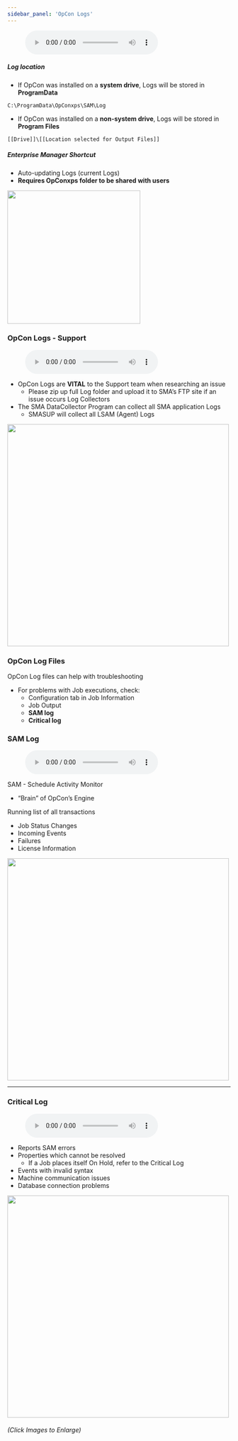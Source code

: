 ```yaml
---
sidebar_panel: 'OpCon Logs'
---
```


<figure>
    <audio
        controls
        src="audiobasic/OpConLogs.mp3">
            Your browser does not support the
            <code>audio</code> element.
    </audio>
</figure>

##### Log location  

* If OpCon was installed on a **system drive**, Logs will be stored in **ProgramData**  
```
C:\ProgramData\OpConxps\SAM\Log
```
* If OpCon was installed on a **non-system drive**, Logs will be stored in **Program Files**  
```
[[Drive]]\[[Location selected for Output Files]]
```

##### Enterprise Manager Shortcut  

  * Auto-updating Logs (current Logs)
  * **Requires OpConxps folder to be shared with users**

<a href="imgbasic/Picture53.png" target="_blank"><img src="imgbasic/Picture53.png" width="300"></img></a>  

### OpCon Logs - Support

<figure>
    <audio
        controls
        src="audiobasic/OpConLogsSupport.mp3">
            Your browser does not support the
            <code>audio</code> element.
    </audio>
</figure>

* OpCon Logs are **VITAL** to the Support team when researching an issue
  * Please zip up full Log folder and upload it to SMA’s FTP site if an issue occurs
Log Collectors
* The SMA DataCollector Program can collect all SMA application Logs
  * SMASUP will collect all LSAM (Agent) Logs

<a href="imgbasic/Picture54.png" target="_blank"><img src="imgbasic/Picture54.png" width="500"></img></a>  

### OpCon Log Files

OpCon Log files can help with troubleshooting  

* For problems with Job executions, check:
  * Configuration tab in Job Information
  * Job Output
  * **SAM log**
  * **Critical log**

### SAM Log

<figure>
    <audio
        controls
        src="audiobasic/SAMLog.mp3">
            Your browser does not support the
            <code>audio</code> element.
    </audio>
</figure>

SAM - Schedule Activity Monitor  

* “Brain” of OpCon’s Engine  

Running list of all transactions  

* Job Status Changes
* Incoming Events
* Failures
* License Information 

<a href="imgbasic/Picture55.png" target="_blank"><img src="imgbasic/Picture55.png" width="500"></img></a>  

---

### Critical Log

<figure>
    <audio
        controls
        src="audiobasic/CriticalLog.mp3">
            Your browser does not support the
            <code>audio</code> element.
    </audio>
</figure>

* Reports SAM errors
* Properties which cannot be resolved
  * If a Job places itself On Hold, refer to the Critical Log
* Events with invalid syntax
* Machine communication issues
* Database connection problems

<a href="imgbasic/Picture56.png" target="_blank"><img src="imgbasic/Picture56.png" width="500"></img></a>  

###### (Click Images to Enlarge)
